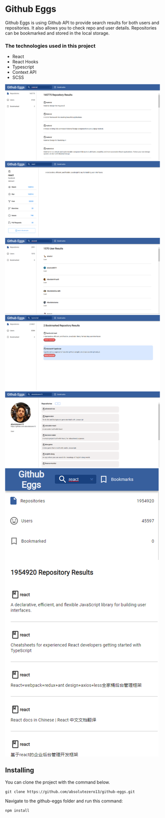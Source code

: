 # Github Eggs

Github Eggs is using Github API to provide search results for both users and repositories. It also allows you to check repo and user details. Repositories can be bookmarked and stored in the local storage.

### The technologies used in this project

- React
- React Hooks
- Typescript
- Context API
- SCSS

<div>
<img src="./pictures/repos.png" > <img  src="./pictures/repo-detail.png">
 <img  src="./pictures/users.png"><img  src="./pictures/bookmarks.png">
<img src="./pictures/user-detail.png">
<img  src="./pictures/mobile.png">
</div>

## Installing

You can clone the project with the command below.

```
git clone https://github.com/absolutezero13/github-eggs.git
```

Navigate to the github-eggs folder and run this command:

```
npm install
```
